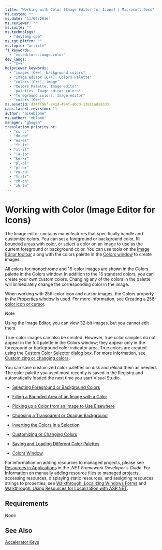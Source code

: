 ```yaml
---
title: "Working with Color (Image Editor for Icons) | Microsoft Docs"
ms.custom: ""
ms.date: "11/04/2016"
ms.reviewer: ""
ms.suite: ""
ms.technology: 
  - "devlang-cpp"
ms.tgt_pltfrm: ""
ms.topic: "article"
f1_keywords: 
  - "vc.editors.image.color"
dev_langs: 
  - "C++"
helpviewer_keywords: 
  - "images [C++], background colors"
  - "Image editor [C++], Colors Palette"
  - "colors [C++], image"
  - "Colors Palette, Image editor"
  - "palettes, Image editor colors"
  - "foreground colors, Image editor"
  - "colors [C++]"
ms.assetid: d34ff96f-241d-494f-abdd-13811ada8cd3
caps.latest.revision: 11
author: "mikeblome"
ms.author: "mblome"
manager: "ghogen"
translation.priority.ht: 
  - "cs-cz"
  - "de-de"
  - "es-es"
  - "fr-fr"
  - "it-it"
  - "ja-jp"
  - "ko-kr"
  - "pl-pl"
  - "pt-br"
  - "ru-ru"
  - "tr-tr"
  - "zh-cn"
  - "zh-tw"
---
```

# Working with Color (Image Editor for Icons)
The Image editor contains many features that specifically handle and customize colors. You can set a foreground or background color, fill bounded areas with color, or select a color on an image to use as the current foreground or background color. You can use tools on the [Image Editor toolbar](../mfc/toolbar-image-editor-for-icons.md) along with the colors palette in the [Colors window](../windows/colors-window-image-editor-for-icons.md) to create images.  
  
 All colors for monochrome and 16-color images are shown in the Colors palette in the Colors window. In addition to the 16 standard colors, you can create your own custom colors. Changing any of the colors in the palette will immediately change the corresponding color in the image.  
  
 When working with 256-color icon and cursor images, the Colors property in the [Properties window](/visualstudio/ide/reference/properties-window) is used. For more information, see [Creating a 256-color icon or cursor](../mfc/creating-a-256-color-icon-or-cursor-image-editor-for-icons.md).  
  
> [!NOTE]
>  Using the Image Editor, you can view 32-bit images, but you cannot edit them.  
  
 True-color images can also be created. However, true color samples do not appear in the full palette in the Colors window; they appear only in the foreground or background color indicator area. True colors are created using the [Custom Color Selector dialog box](../windows/custom-color-selector-dialog-box-image-editor-for-icons.md). For more information, see [Customizing or changing colors](../windows/customizing-or-changing-colors-image-editor-for-icons.md).  
  
 You can save customized color palettes on disk and reload them as needed. The color palette you used most recently is saved in the Registry and automatically loaded the next time you start Visual Studio.  
  
-   [Selecting Foreground or Background Colors](../windows/selecting-foreground-or-background-colors-image-editor-for-icons.md)  
  
-   [Filling a Bounded Area of an Image with a Color](../windows/filling-a-bounded-area-of-an-image-with-a-color-image-editor-for-icons.md)  
  
-   [Picking up a Color from an Image to Use Elsewhere](../windows/picking-up-a-color-from-an-image-to-use-elsewhere-image-editor-for-icons.md)  
  
-   [Choosing a Transparent or Opaque Background](../windows/choosing-a-transparent-or-opaque-background-image-editor-for-icons.md)  
  
-   [Inverting the Colors in a Selection](../windows/inverting-the-colors-in-a-selection-image-editor-for-icons.md)  
  
-   [Customizing or Changing Colors](../windows/customizing-or-changing-colors-image-editor-for-icons.md)  
  
-   [Saving and Loading Different Color Palettes](../windows/saving-and-loading-different-color-palettes-image-editor-for-icons.md)  
  
-   [Colors Window](../windows/colors-window-image-editor-for-icons.md)  
  
 For information on adding resources to managed projects, please see [Resources in Applications](http://msdn.microsoft.com/library/8ad495d4-2941-40cf-bf64-e82e85825890) in the *.NET Framework Developer's Guide.* For information on manually adding resource files to managed projects, accessing resources, displaying static resources, and assigning resources strings to properties, see [Walkthrough: Localizing Windows Forms](http://msdn.microsoft.com/en-us/9a96220d-a19b-4de0-9f48-01e5d82679e5) and [Walkthrough: Using Resources for Localization with ASP.NET](http://msdn.microsoft.com/library/bb4e5b44-e2b0-48ab-bbe9-609fb33900b6).  
  
## Requirements  
 None  
  
## See Also  
 [Accelerator Keys](../mfc/accelerator-keys-image-editor-for-icons.md)   

